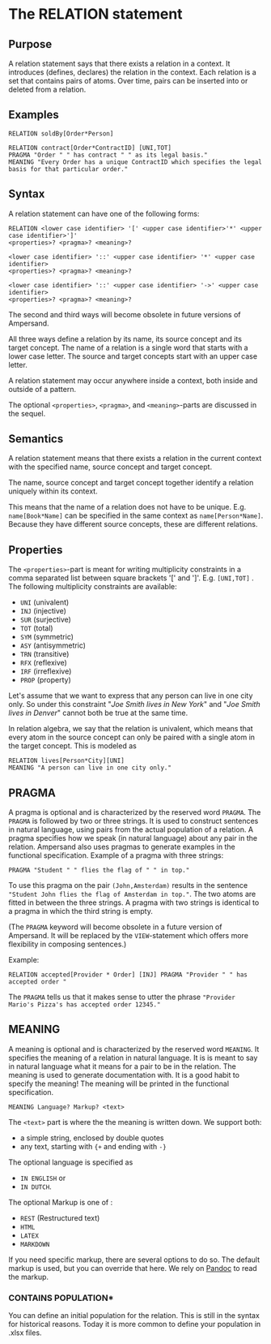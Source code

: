 # The RELATION statement

## Purpose
A relation statement says that there exists a relation in a context. It introduces (defines, declares) the relation in the context. Each relation is a set that contains pairs of atoms. Over time, pairs can be inserted into or deleted from a relation.

## Examples
```
RELATION soldBy[Order*Person]
```

```
RELATION contract[Order*ContractID] [UNI,TOT]
PRAGMA "Order " " has contract " " as its legal basis."
MEANING "Every Order has a unique ContractID which specifies the legal basis for that particular order."
```

## Syntax
A relation statement can have one of the following forms:

```
RELATION <lower case identifier> '[' <upper case identifier>'*' <upper case identifier>']'
<properties>? <pragma>? <meaning>?
```
  
```
<lower case identifier> '::' <upper case identifier> '*' <upper case identifier>
<properties>? <pragma>? <meaning>?
```
  
```
<lower case identifier> '::' <upper case identifier> '->' <upper case identifier>
<properties>? <pragma>? <meaning>?
```
The second and third ways will become obsolete in future versions of Ampersand.

All three ways define a relation by its name, its source concept and its target concept. The name of a relation is a single word that starts with a lower case letter. The source and target concepts start with an upper case letter.

A relation statement may occur anywhere inside a context, both inside and outside of a pattern.

The optional `<properties>`,  `<pragma>`,  and  `<meaning>`-parts are discussed in the sequel.

## Semantics
A relation statement means that there exists a relation in the current context with the specified name, source concept and target concept.

The name, source concept and target concept together identify a relation uniquely within its context. 

This means that the name of a relation does not have to be unique. E.g. `name[Book*Name]` can be specified in the same context as `name[Person*Name]`. Because they have different source concepts, these are different relations.

## Properties
The `<properties>`-part is meant for writing multiplicity constraints in a comma separated list between square brackets '[' and ']'. E.g. `[UNI,TOT]`
. The following multiplicity constraints are available:
* `UNI` (univalent)
* `INJ` (injective)
* `SUR` (surjective)
* `TOT` (total)
* `SYM` (symmetric)
* `ASY` (antisymmetric)
* `TRN` (transitive)
* `RFX` (reflexive)
* `IRF` (irreflexive)
* `PROP` (property)

Let's assume that we want to express that any person can live in one city only. So under this constraint "*Joe Smith lives in New York*" and "*Joe Smith lives in Denver*" cannot both be true at the same time. 

In relation algebra, we say that the relation is univalent, which means that every atom in the source concept can only be paired with a single atom in the target concept. This is modeled as

    RELATION lives[Person*City][UNI]
    MEANING "A person can live in one city only."


## PRAGMA
A pragma is optional and is characterized by the reserved word `PRAGMA`. The `PRAGMA` is followed by two or three strings. It is used to construct sentences in natural language, using pairs from the actual population of a relation. A pragma specifies how we speak (in natural language) about any pair in the relation. Ampersand also uses pragmas to generate examples in the functional specification. Example of a pragma with three strings:
```
PRAGMA "Student " " flies the flag of " " in top."
```
To use this pragma on the pair `(John,Amsterdam)` results in the sentence `"Student John flies the flag of Amsterdam in top."`. The two atoms are fitted in between the three strings. A pragma with two strings is identical to a pragma in which the third string is empty.

(The `PRAGMA` keyword will become obsolete in a future version of Ampersand. It will be replaced by the `VIEW`-statement which offers more flexibility in composing sentences.)

Example:
```
RELATION accepted[Provider * Order] [INJ] PRAGMA "Provider " " has accepted order "
```
The `PRAGMA` tells us that it makes sense to utter the phrase `"Provider Mario's Pizza's has accepted order 12345."`

## MEANING
A meaning is optional and is characterized by the reserved word `MEANING`. It specifies the meaning of a relation in natural language. It is is meant to say in natural language what it means for a pair to be in the relation. The meaning is used to generate documentation with.
It is a good habit to specify the meaning! The meaning will be printed in the functional specification.
 
```
MEANING Language? Markup? <text>
```

The `<text>` part is where the the meaning is written down. We support both:
* a simple string, enclosed by double quotes
* any text, starting with `{+` and ending with `-}` 

The optional language is specified as 
* `IN ENGLISH` or 
* `IN DUTCH`.

The optional Markup is one of :
 * `REST` (Restructured text)
 * `HTML`
 * `LATEX` 
 * `MARKDOWN`

If you need specific markup, there are several options to do so. The default markup is used, but you can override that here. We rely on [Pandoc](http://pandoc.org/) to read the markup.

### CONTAINS POPULATION*
You can define an initial population for the relation. This is still in the syntax for historical reasons. Today it is more common to define your population in .xlsx files. 


